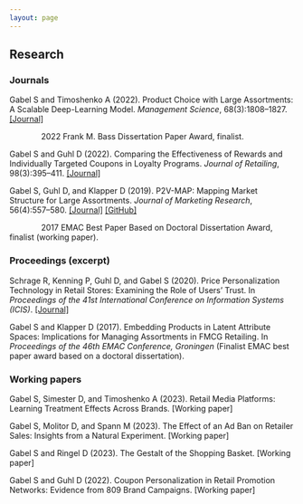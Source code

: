 ```yaml
---
layout: page
---
```



## Research

### Journals

Gabel S and Timoshenko A (2022). Product Choice with Large Assortments: A Scalable Deep-Learning Model. _Management Science_, 68(3):1808–1827. [[Journal]](https://doi.org/10.1287/mnsc.2021.3969)

&emsp;&emsp;&emsp;&emsp;2022 Frank M. Bass Dissertation Paper Award, finalist.

Gabel S and Guhl D (2022). Comparing the Effectiveness of Rewards and Individually Targeted Coupons in Loyalty Programs. _Journal of Retailing_, 98(3):395–411. [[Journal]](https://doi.org/10.1016/j.jretai.2021.08.001)

Gabel S, Guhl D, and Klapper D (2019). P2V-MAP: Mapping Market Structure for Large Assortments. _Journal of Marketing Research_, 56(4):557–580. [[Journal]](https://doi.org/10.1177%2F0022243719833631) [[GitHub]](https://github.com/sbstn-gbl/p2v-map)

&emsp;&emsp;&emsp;&emsp;2017 EMAC Best Paper Based on Doctoral Dissertation Award, finalist (working paper).


### Proceedings (excerpt)

Schrage R, Kenning P, Guhl D, and Gabel S (2020). Price Personalization Technology in Retail Stores: Examining the Role of Users’ Trust. In _Proceedings of the 41st International Conference on Information Systems (ICIS)_. [[Journal]](https://aisel.aisnet.org/icis2020/implement_adopt/implement_adopt/7/)

Gabel S and Klapper D (2017). Embedding Products in Latent Attribute Spaces: Implications for Managing Assortments in FMCG Retailing. In _Proceedings of the 46th EMAC Conference, Groningen_ (Finalist EMAC best paper award based on a doctoral dissertation).


### Working papers

Gabel S, Simester D, and Timoshenko A (2023). Retail Media Platforms: Learning Treatment Effects Across Brands. [Working paper]

Gabel S, Molitor D, and Spann M (2023). The Effect of an Ad Ban on Retailer Sales: Insights from a Natural Experiment. [Working paper]

Gabel S and Ringel D (2023). The Gestalt of the Shopping Basket. [Working paper]

Gabel S and Guhl D (2022). Coupon Personalization in Retail Promotion Networks: Evidence from 809 Brand Campaigns. [Working paper]

